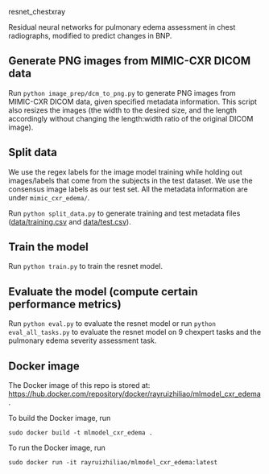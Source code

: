  resnet_chestxray

Residual neural networks for pulmonary edema assessment in chest radiographs, modified to predict changes in BNP.

## Generate PNG images from MIMIC-CXR DICOM data
Run `python image_prep/dcm_to_png.py` to generate PNG images from MIMIC-CXR DICOM data, given specified metadata information. This script also resizes the images (the width to the desired size, and the length accordingly without changing the length:width ratio of the original DICOM image).  

## Split data
We use the regex labels for the image model training while holding out images/labels that come from the subjects in the test dataset. We use the consensus image labels as our test set. All the metadata information are under `mimic_cxr_edema/`.

Run `python split_data.py` to generate training and test metadata files ([data/training.csv](https://github.com/RayRuizhiLiao/resnet_chestxray/blob/main/data/training.csv) and [data/test.csv](https://github.com/RayRuizhiLiao/resnet_chestxray/blob/main/data/test.csv)).

## Train the model
Run `python train.py` to train the resnet model.

## Evaluate the model (compute certain performance metrics)
Run `python eval.py` to evaluate the resnet model or run `python eval_all_tasks.py` to evaluate the resnet model on 9 chexpert tasks and the pulmonary edema severity assessment task.

## Docker image

The Docker image of this repo is stored at: https://hub.docker.com/repository/docker/rayruizhiliao/mlmodel_cxr_edema.

To build the Docker image, run 
```
sudo docker build -t mlmodel_cxr_edema .
```

To run the Docker image, run
```
sudo docker run -it rayruizhiliao/mlmodel_cxr_edema:latest
```

